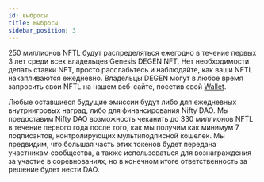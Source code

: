 ```yaml
---
id: выбросы
title: Выбросы
sidebar_position: 3
---
```


250 миллионов NFTL будут распределяться ежегодно в течение первых 3 лет среди всех владельцев Genesis DEGEN NFT. Нет необходимости делать ставки NFT, просто расслабьтесь и наблюдайте, как ваши NFTL накапливаются ежедневно. Владельцы DEGEN могут в любое время запросить свои NFTL на нашем веб-сайте, посетив свой [Wallet](https://nifty-league.com/wallet).

Любые оставшиеся будущие эмиссии будут либо для ежедневных внутриигровых наград, либо для финансирования Nifty DAO. Мы предоставим Nifty DAO возможность чеканить до 330 миллионов NFTL в течение первого года после того, как мы получим как минимум 7 подписантов, контролирующих мультиподписной кошелек. Мы предвидим, что большая часть этих токенов будет передана участникам сообщества, а также использоваться для вознаграждения за участие в соревнованиях, но в конечном итоге ответственность за решение будет нести DAO.

